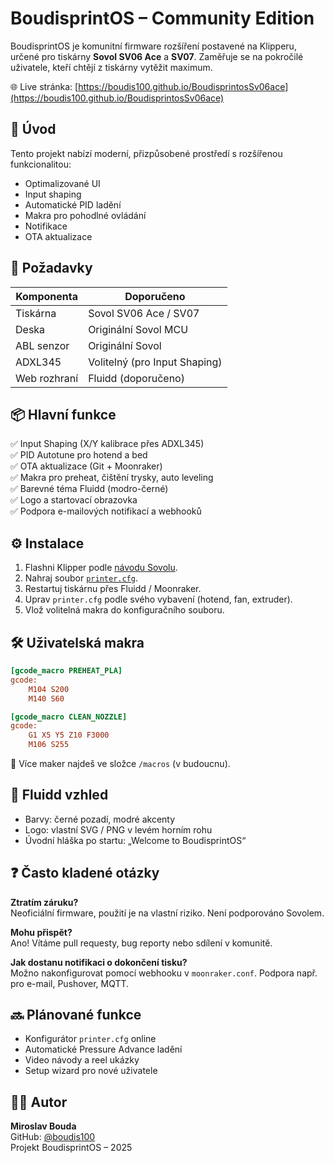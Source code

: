 
# BoudisprintOS – Community Edition

BoudisprintOS je komunitní firmware rozšíření postavené na Klipperu, určené pro tiskárny **Sovol SV06 Ace** a **SV07**. Zaměřuje se na pokročilé uživatele, kteří chtějí z tiskárny vytěžit maximum.

🌐 Live stránka: [https://boudis100.github.io/BoudisprintosSv06ace](https://boudis100.github.io/BoudisprintosSv06ace)

## 🧭 Úvod

Tento projekt nabízí moderní, přizpůsobené prostředí s rozšířenou funkcionalitou:
- Optimalizované UI
- Input shaping
- Automatické PID ladění
- Makra pro pohodlné ovládání
- Notifikace
- OTA aktualizace

## 🔧 Požadavky

| Komponenta              | Doporučeno         |
|-------------------------|--------------------|
| Tiskárna                | Sovol SV06 Ace / SV07 |
| Deska                   | Originální Sovol MCU |
| ABL senzor              | Originální Sovol |
| ADXL345                 | Volitelný (pro Input Shaping) |
| Web rozhraní            | Fluidd (doporučeno) |

## 📦 Hlavní funkce

✅ Input Shaping (X/Y kalibrace přes ADXL345)  
✅ PID Autotune pro hotend a bed  
✅ OTA aktualizace (Git + Moonraker)  
✅ Makra pro preheat, čištění trysky, auto leveling  
✅ Barevné téma Fluidd (modro-černé)  
✅ Logo a startovací obrazovka  
✅ Podpora e-mailových notifikací a webhooků  

## ⚙️ Instalace

1. Flashni Klipper podle [návodu Sovolu](https://github.com/Sovol3d/Sovol-SV06-Firmware).
2. Nahraj soubor [`printer.cfg`](https://github.com/boudis100/BoudisprintosSv06ace/blob/main/printer.cfg).
3. Restartuj tiskárnu přes Fluidd / Moonraker.
4. Uprav `printer.cfg` podle svého vybavení (hotend, fan, extruder).
5. Vlož volitelná makra do konfiguračního souboru.

## 🛠️ Uživatelská makra

```ini
[gcode_macro PREHEAT_PLA]
gcode:
    M104 S200
    M140 S60

[gcode_macro CLEAN_NOZZLE]
gcode:
    G1 X5 Y5 Z10 F3000
    M106 S255
```

📂 Více maker najdeš ve složce `/macros` (v budoucnu).

## 🎨 Fluidd vzhled

- Barvy: černé pozadí, modré akcenty
- Logo: vlastní SVG / PNG v levém horním rohu
- Úvodní hláška po startu: „Welcome to BoudisprintOS“

## ❓ Často kladené otázky

**Ztratím záruku?**  
Neoficiální firmware, použití je na vlastní riziko. Není podporováno Sovolem.

**Mohu přispět?**  
Ano! Vítáme pull requesty, bug reporty nebo sdílení v komunitě.

**Jak dostanu notifikaci o dokončení tisku?**  
Možno nakonfigurovat pomocí webhooku v `moonraker.conf`. Podpora např. pro e-mail, Pushover, MQTT.

## 🔜 Plánované funkce

- Konfigurátor `printer.cfg` online
- Automatické Pressure Advance ladění
- Video návody a reel ukázky
- Setup wizard pro nové uživatele

## 🧑‍💻 Autor

**Miroslav Bouda**  
GitHub: [@boudis100](https://github.com/boudis100)  
Projekt BoudisprintOS – 2025
